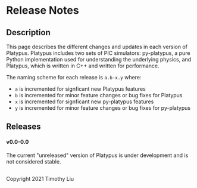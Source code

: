 # Release Notes

## Description
This page describes the different changes and updates in each version of Platypus.
Platypus includes two sets of PIC simulators: py-platypus, a pure Python
implementation used for understanding the underlying physics, and Platypus, which
is written in C++ and written for performance.

The naming scheme for each release is `a.b-x.y` where:

* `a` is incremented for signficant new Platypus features
* `b` is incremented for minor feature changes or bug fixes for Platypus
* `x` is incremented for signficant new py-platypus features
* `y` is incremented for minor feature changes or bug fixes for py-platypus

## Releases

#### v0.0-0.0
The current "unreleased" version of Platypus is under development and is not
considered stable.

##
Copyright 2021 Timothy Liu
